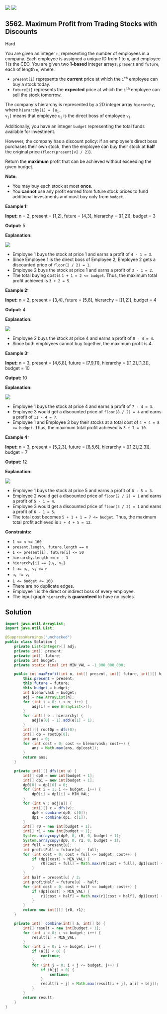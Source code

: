 [![](https://img.shields.io/github/stars/javadev/LeetCode-in-Java?label=Stars&style=flat-square)](https://github.com/javadev/LeetCode-in-Java)
[![](https://img.shields.io/github/forks/javadev/LeetCode-in-Java?label=Fork%20me%20on%20GitHub%20&style=flat-square)](https://github.com/javadev/LeetCode-in-Java/fork)

## 3562\. Maximum Profit from Trading Stocks with Discounts

Hard

You are given an integer `n`, representing the number of employees in a company. Each employee is assigned a unique ID from 1 to `n`, and employee 1 is the CEO. You are given two **1-based** integer arrays, `present` and `future`, each of length `n`, where:

*   `present[i]` represents the **current** price at which the <code>i<sup>th</sup></code> employee can buy a stock today.
*   `future[i]` represents the **expected** price at which the <code>i<sup>th</sup></code> employee can sell the stock tomorrow.

The company's hierarchy is represented by a 2D integer array `hierarchy`, where <code>hierarchy[i] = [u<sub>i</sub>, v<sub>i</sub>]</code> means that employee <code>u<sub>i</sub></code> is the direct boss of employee <code>v<sub>i</sub></code>.

Additionally, you have an integer `budget` representing the total funds available for investment.

However, the company has a discount policy: if an employee's direct boss purchases their own stock, then the employee can buy their stock at **half** the original price (`floor(present[v] / 2)`).

Return the **maximum** profit that can be achieved without exceeding the given budget.

**Note:**

*   You may buy each stock at most **once**.
*   You **cannot** use any profit earned from future stock prices to fund additional investments and must buy only from `budget`.

**Example 1:**

**Input:** n = 2, present = [1,2], future = [4,3], hierarchy = \[\[1,2]], budget = 3

**Output:** 5

**Explanation:**

![](https://assets.leetcode.com/uploads/2025/04/09/screenshot-2025-04-10-at-053641.png)

*   Employee 1 buys the stock at price 1 and earns a profit of `4 - 1 = 3`.
*   Since Employee 1 is the direct boss of Employee 2, Employee 2 gets a discounted price of `floor(2 / 2) = 1`.
*   Employee 2 buys the stock at price 1 and earns a profit of `3 - 1 = 2`.
*   The total buying cost is `1 + 1 = 2 <= budget`. Thus, the maximum total profit achieved is `3 + 2 = 5`.

**Example 2:**

**Input:** n = 2, present = [3,4], future = [5,8], hierarchy = \[\[1,2]], budget = 4

**Output:** 4

**Explanation:**

![](https://assets.leetcode.com/uploads/2025/04/09/screenshot-2025-04-10-at-053641.png)

*   Employee 2 buys the stock at price 4 and earns a profit of `8 - 4 = 4`.
*   Since both employees cannot buy together, the maximum profit is 4.

**Example 3:**

**Input:** n = 3, present = [4,6,8], future = [7,9,11], hierarchy = \[\[1,2],[1,3]], budget = 10

**Output:** 10

**Explanation:**

![](https://assets.leetcode.com/uploads/2025/04/09/image.png)

*   Employee 1 buys the stock at price 4 and earns a profit of `7 - 4 = 3`.
*   Employee 3 would get a discounted price of `floor(8 / 2) = 4` and earns a profit of `11 - 4 = 7`.
*   Employee 1 and Employee 3 buy their stocks at a total cost of `4 + 4 = 8 <= budget`. Thus, the maximum total profit achieved is `3 + 7 = 10`.

**Example 4:**

**Input:** n = 3, present = [5,2,3], future = [8,5,6], hierarchy = \[\[1,2],[2,3]], budget = 7

**Output:** 12

**Explanation:**

![](https://assets.leetcode.com/uploads/2025/04/09/screenshot-2025-04-10-at-054114.png)

*   Employee 1 buys the stock at price 5 and earns a profit of `8 - 5 = 3`.
*   Employee 2 would get a discounted price of `floor(2 / 2) = 1` and earns a profit of `5 - 1 = 4`.
*   Employee 3 would get a discounted price of `floor(3 / 2) = 1` and earns a profit of `6 - 1 = 5`.
*   The total cost becomes `5 + 1 + 1 = 7 <= budget`. Thus, the maximum total profit achieved is `3 + 4 + 5 = 12`.

**Constraints:**

*   `1 <= n <= 160`
*   `present.length, future.length == n`
*   `1 <= present[i], future[i] <= 50`
*   `hierarchy.length == n - 1`
*   <code>hierarchy[i] == [u<sub>i</sub>, v<sub>i</sub>]</code>
*   <code>1 <= u<sub>i</sub>, v<sub>i</sub> <= n</code>
*   <code>u<sub>i</sub> != v<sub>i</sub></code>
*   `1 <= budget <= 160`
*   There are no duplicate edges.
*   Employee 1 is the direct or indirect boss of every employee.
*   The input graph `hierarchy` is **guaranteed** to have no cycles.

## Solution

```java
import java.util.ArrayList;
import java.util.List;

@SuppressWarnings("unchecked")
public class Solution {
    private List<Integer>[] adj;
    private int[] present;
    private int[] future;
    private int budget;
    private static final int MIN_VAL = -1_000_000_000;

    public int maxProfit(int n, int[] present, int[] future, int[][] hierarchy, int budget) {
        this.present = present;
        this.future = future;
        this.budget = budget;
        int blenorvask = budget;
        adj = new ArrayList[n];
        for (int i = 0; i < n; i++) {
            adj[i] = new ArrayList<>();
        }
        for (int[] e : hierarchy) {
            adj[e[0] - 1].add(e[1] - 1);
        }
        int[][] rootDp = dfs(0);
        int[] dp = rootDp[0];
        int ans = 0;
        for (int cost = 0; cost <= blenorvask; cost++) {
            ans = Math.max(ans, dp[cost]);
        }
        return ans;
    }

    private int[][] dfs(int u) {
        int[] dp0 = new int[budget + 1];
        int[] dp1 = new int[budget + 1];
        dp0[0] = dp1[0] = 0;
        for (int i = 1; i <= budget; i++) {
            dp0[i] = dp1[i] = MIN_VAL;
        }
        for (int v : adj[u]) {
            int[][] c = dfs(v);
            dp0 = combine(dp0, c[0]);
            dp1 = combine(dp1, c[1]);
        }
        int[] r0 = new int[budget + 1];
        int[] r1 = new int[budget + 1];
        System.arraycopy(dp0, 0, r0, 0, budget + 1);
        System.arraycopy(dp0, 0, r1, 0, budget + 1);
        int full = present[u];
        int profitFull = future[u] - full;
        for (int cost = 0; cost + full <= budget; cost++) {
            if (dp1[cost] > MIN_VAL) {
                r0[cost + full] = Math.max(r0[cost + full], dp1[cost] + profitFull);
            }
        }
        int half = present[u] / 2;
        int profitHalf = future[u] - half;
        for (int cost = 0; cost + half <= budget; cost++) {
            if (dp1[cost] > MIN_VAL) {
                r1[cost + half] = Math.max(r1[cost + half], dp1[cost] + profitHalf);
            }
        }
        return new int[][] {r0, r1};
    }

    private int[] combine(int[] a, int[] b) {
        int[] result = new int[budget + 1];
        for (int i = 0; i <= budget; i++) {
            result[i] = MIN_VAL;
        }
        for (int i = 0; i <= budget; i++) {
            if (a[i] < 0) {
                continue;
            }
            for (int j = 0; i + j <= budget; j++) {
                if (b[j] < 0) {
                    continue;
                }
                result[i + j] = Math.max(result[i + j], a[i] + b[j]);
            }
        }
        return result;
    }
}
```